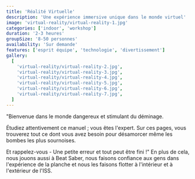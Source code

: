 ```yaml
---
title: 'Réalité Virtuelle'
description: 'Une expérience immersive unique dans le monde virtuel'
image: 'virtual-reality/virtual-reality-1.jpg'
categories: ['indoor', 'workshop']
duration: '2-3 heures'
groupSize: '8-50 personnes'
availability: 'Sur demande'
features: ['esprit équipe', 'technologie', 'divertissement']
gallery:
  [
    'virtual-reality/virtual-reality-2.jpg',
    'virtual-reality/virtual-reality-3.jpg',
    'virtual-reality/virtual-reality-4.jpg',
    'virtual-reality/virtual-reality-5.jpg',
    'virtual-reality/virtual-reality-6.jpg',
    'virtual-reality/virtual-reality-7.jpg',
  ]
---
```


"Bienvenue dans le monde dangereux et stimulant du déminage.

Étudiez attentivement ce manuel ; vous êtes l'expert. Sur ces pages, vous trouverez tout ce dont vous avez besoin pour désamorcer même les bombes les plus sournoises.

Et rappelez-vous - Une petite erreur et tout peut être fini !"
En plus de cela, nous jouons aussi à Beat Saber, nous faisons confiance aux gens dans l'expérience de la planche et nous les faisons flotter à l'intérieur et à l'extérieur de l'ISS.
